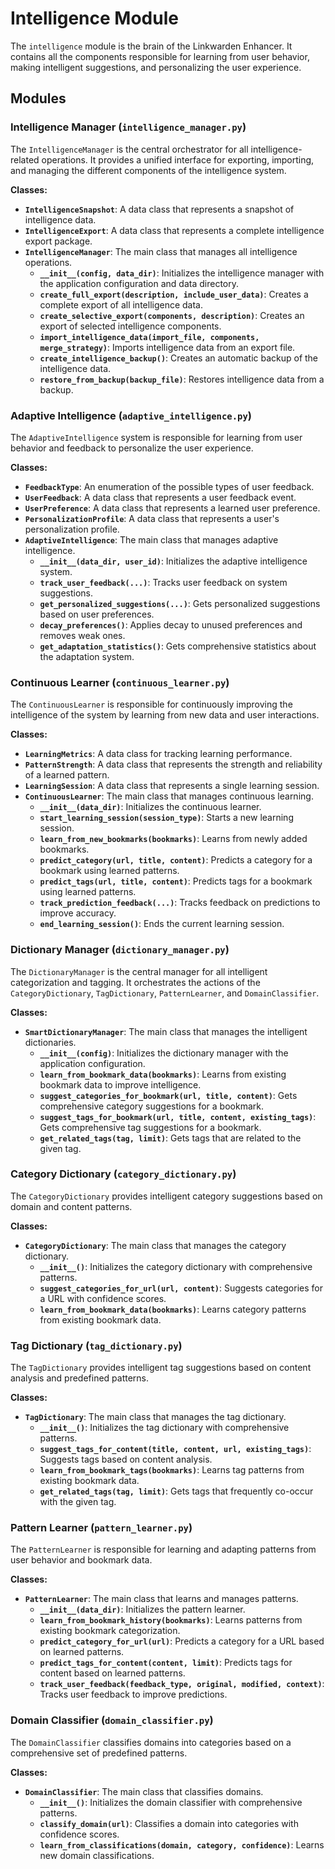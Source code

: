 # Intelligence Module

The `intelligence` module is the brain of the Linkwarden Enhancer. It contains all the components responsible for learning from user behavior, making intelligent suggestions, and personalizing the user experience.

## Modules

### Intelligence Manager (`intelligence_manager.py`)

The `IntelligenceManager` is the central orchestrator for all intelligence-related operations. It provides a unified interface for exporting, importing, and managing the different components of the intelligence system.

**Classes:**

- **`IntelligenceSnapshot`**: A data class that represents a snapshot of intelligence data.
- **`IntelligenceExport`**: A data class that represents a complete intelligence export package.
- **`IntelligenceManager`**: The main class that manages all intelligence operations.
    - **`__init__(config, data_dir)`**: Initializes the intelligence manager with the application configuration and data directory.
    - **`create_full_export(description, include_user_data)`**: Creates a complete export of all intelligence data.
    - **`create_selective_export(components, description)`**: Creates an export of selected intelligence components.
    - **`import_intelligence_data(import_file, components, merge_strategy)`**: Imports intelligence data from an export file.
    - **`create_intelligence_backup()`**: Creates an automatic backup of the intelligence data.
    - **`restore_from_backup(backup_file)`**: Restores intelligence data from a backup.

### Adaptive Intelligence (`adaptive_intelligence.py`)

The `AdaptiveIntelligence` system is responsible for learning from user behavior and feedback to personalize the user experience.

**Classes:**

- **`FeedbackType`**: An enumeration of the possible types of user feedback.
- **`UserFeedback`**: A data class that represents a user feedback event.
- **`UserPreference`**: A data class that represents a learned user preference.
- **`PersonalizationProfile`**: A data class that represents a user's personalization profile.
- **`AdaptiveIntelligence`**: The main class that manages adaptive intelligence.
    - **`__init__(data_dir, user_id)`**: Initializes the adaptive intelligence system.
    - **`track_user_feedback(...)`**: Tracks user feedback on system suggestions.
    - **`get_personalized_suggestions(...)`**: Gets personalized suggestions based on user preferences.
    - **`decay_preferences()`**: Applies decay to unused preferences and removes weak ones.
    - **`get_adaptation_statistics()`**: Gets comprehensive statistics about the adaptation system.

### Continuous Learner (`continuous_learner.py`)

The `ContinuousLearner` is responsible for continuously improving the intelligence of the system by learning from new data and user interactions.

**Classes:**

- **`LearningMetrics`**: A data class for tracking learning performance.
- **`PatternStrength`**: A data class that represents the strength and reliability of a learned pattern.
- **`LearningSession`**: A data class that represents a single learning session.
- **`ContinuousLearner`**: The main class that manages continuous learning.
    - **`__init__(data_dir)`**: Initializes the continuous learner.
    - **`start_learning_session(session_type)`**: Starts a new learning session.
    - **`learn_from_new_bookmarks(bookmarks)`**: Learns from newly added bookmarks.
    - **`predict_category(url, title, content)`**: Predicts a category for a bookmark using learned patterns.
    - **`predict_tags(url, title, content)`**: Predicts tags for a bookmark using learned patterns.
    - **`track_prediction_feedback(...)`**: Tracks feedback on predictions to improve accuracy.
    - **`end_learning_session()`**: Ends the current learning session.

### Dictionary Manager (`dictionary_manager.py`)

The `DictionaryManager` is the central manager for all intelligent categorization and tagging. It orchestrates the actions of the `CategoryDictionary`, `TagDictionary`, `PatternLearner`, and `DomainClassifier`.

**Classes:**

- **`SmartDictionaryManager`**: The main class that manages the intelligent dictionaries.
    - **`__init__(config)`**: Initializes the dictionary manager with the application configuration.
    - **`learn_from_bookmark_data(bookmarks)`**: Learns from existing bookmark data to improve intelligence.
    - **`suggest_categories_for_bookmark(url, title, content)`**: Gets comprehensive category suggestions for a bookmark.
    - **`suggest_tags_for_bookmark(url, title, content, existing_tags)`**: Gets comprehensive tag suggestions for a bookmark.
    - **`get_related_tags(tag, limit)`**: Gets tags that are related to the given tag.

### Category Dictionary (`category_dictionary.py`)

The `CategoryDictionary` provides intelligent category suggestions based on domain and content patterns.

**Classes:**

- **`CategoryDictionary`**: The main class that manages the category dictionary.
    - **`__init__()`**: Initializes the category dictionary with comprehensive patterns.
    - **`suggest_categories_for_url(url, content)`**: Suggests categories for a URL with confidence scores.
    - **`learn_from_bookmark_data(bookmarks)`**: Learns category patterns from existing bookmark data.

### Tag Dictionary (`tag_dictionary.py`)

The `TagDictionary` provides intelligent tag suggestions based on content analysis and predefined patterns.

**Classes:**

- **`TagDictionary`**: The main class that manages the tag dictionary.
    - **`__init__()`**: Initializes the tag dictionary with comprehensive patterns.
    - **`suggest_tags_for_content(title, content, url, existing_tags)`**: Suggests tags based on content analysis.
    - **`learn_from_bookmark_tags(bookmarks)`**: Learns tag patterns from existing bookmark data.
    - **`get_related_tags(tag, limit)`**: Gets tags that frequently co-occur with the given tag.

### Pattern Learner (`pattern_learner.py`)

The `PatternLearner` is responsible for learning and adapting patterns from user behavior and bookmark data.

**Classes:**

- **`PatternLearner`**: The main class that learns and manages patterns.
    - **`__init__(data_dir)`**: Initializes the pattern learner.
    - **`learn_from_bookmark_history(bookmarks)`**: Learns patterns from existing bookmark categorization.
    - **`predict_category_for_url(url)`**: Predicts a category for a URL based on learned patterns.
    - **`predict_tags_for_content(content, limit)`**: Predicts tags for content based on learned patterns.
    - **`track_user_feedback(feedback_type, original, modified, context)`**: Tracks user feedback to improve predictions.

### Domain Classifier (`domain_classifier.py`)

The `DomainClassifier` classifies domains into categories based on a comprehensive set of predefined patterns.

**Classes:**

- **`DomainClassifier`**: The main class that classifies domains.
    - **`__init__()`**: Initializes the domain classifier with comprehensive patterns.
    - **`classify_domain(url)`**: Classifies a domain into categories with confidence scores.
    - **`learn_from_classifications(domain, category, confidence)`**: Learns new domain classifications.
